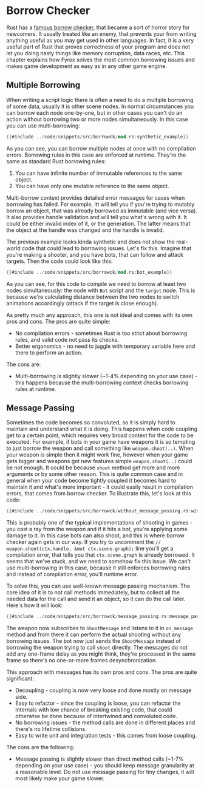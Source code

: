 # Borrow Checker

Rust has a [famous borrow checker](https://doc.rust-lang.org/book/ch04-01-what-is-ownership.html), that became a 
sort of horror story for newcomers. It usually treated like an enemy, that prevents your from writing anything 
useful as you may get used in other languages. In fact, it is a very useful part of Rust that proves correctness
of your program and does not let you doing nasty things like memory corruption, data races, etc. This chapter 
explains how Fyrox solves the most common borrowing issues and makes game development as easy as in any other 
game engine.

## Multiple Borrowing

When writing a script logic there is often a need to do a multiple borrowing of some data, usually it is other scene
nodes. In normal circumstances you can borrow each node one-by-one, but in other cases you can't do an action 
without borrowing two or more nodes simultaneously. In this case you can use multi-borrowing:

```rust
{{#include ../code/snippets/src/borrowck/mod.rs:synthetic_example}}
```

As you can see, you can borrow multiple nodes at once with no compilation errors. Borrowing rules in this case
are enforced at runtime. They're the same as standard Rust borrowing rules:

1) You can have infinite number of immutable references to the same object.
2) You can have only one mutable reference to the same object.

Multi-borrow context provides detailed error messages for cases when borrowing has failed. For example, itt will 
tell you if you're trying to mutably borrow an object, that was already borrowed as immutable (and vice versa).
It also provides handle validation and will tell you what's wrong with it. It could be either invalid index of it,
or the generation. The latter means that the object at the handle was changed and the handle is invalid.

The previous example looks kinda synthetic and does not show the real-world code that could lead to borrowing 
issues. Let's fix this. Imagine that you're making a shooter, and you have bots, that can follow and attack 
targets. Then the code could look like this: 

```rust
{{#include ../code/snippets/src/borrowck/mod.rs:bot_example}}
```

As you can see, for this code to compile we need to borrow at least two nodes simultaneously: the node with `Bot`
script and the `target` node. This is because we're calculating distance between the two nodes to switch 
animations accordingly (attack if the target is close enough).

As pretty much any approach, this one is not ideal and comes with its own pros and cons. The pros are quite 
simple:

- No compilation errors - sometimes Rust is too strict about borrowing rules, and valid code not pass its
checks.
- Better ergonomics - no need to juggle with temporary variable here and there to perform an action.

The cons are:

- Multi-borrowing is slightly slower (~1-4% depending on your use case) - this happens because the 
multi-borrowing context checks borrowing rules at runtime.


## Message Passing

Sometimes the code becomes so convoluted, so it is simply hard to maintain and understand what it is doing. 
This happens when code coupling get to a certain point, which requires very broad context for the code to
be executed. For example, if bots in your game have weapons it is so tempting to just borrow the weapon 
and call something like `weapon.shoot(..)`. When your weapon is simple then it might work fine, however when 
your game gets bigger and weapons get new features simple `weapon.shoot(..)` could be not enough. It could be
because `shoot` method get more and more arguments or by some other reason. This is quite common case and in
general when your code become tightly coupled it becomes hard to maintain it and what's more important - it
could easily result in compilation errors, that comes from borrow checker. To illustrate this, let's look at
this code:

```rust
{{#include ../code/snippets/src/borrowck/without_message_passing.rs:without_message_passing}}
```

This is probably one of the typical implementations of shooting in games - you cast a ray from the weapon
and if it hits a bot, you're applying some damage to it. In this case bots can also shoot, and this is where
borrow checker again gets in our way. If you try to uncomment the 
`// weapon.shoot(ctx.handle, &mut ctx.scene.graph);` line you'll get a compilation error, that tells you that 
`ctx.scene.graph` is already borrowed. It seems that we've stuck, and we need to somehow fix this issue.
We can't use multi-borrowing in this case, because it still enforces borrowing rules and instead of compilation
error, you'll runtime error.

To solve this, you can use well-known message passing mechanism. The core idea of it is to not call methods
immediately, but to collect all the needed data for the call and send it an object, so it can do the call later.
Here's how it will look:

```rust
{{#include ../code/snippets/src/borrowck/message_passing.rs:message_passing}}
```

The weapon now subscribes to `ShootMessage` and listens to it in `on_message` method and from there it can
perform the actual shooting without any borrowing issues. The bot now just sends the `ShootMessage` instead of
borrowing the weapon trying to call `shoot` directly. The messages do not add any one-frame delay as you might
think, they're processed in the same frame so there's no one-or-more frames desynchronization.

This approach with messages has its own pros and cons. The pros are quite significant: 

- Decoupling - coupling is now very loose and done mostly on message side.
- Easy to refactor - since the coupling is loose, you can refactor the internals with low chance of breaking
existing code, that could otherwise be done because of intertwined and convoluted code.
- No borrowing issues - the method calls are done in different places and there's no lifetime collisions.
- Easy to write unit and integration tests - this comes from loose coupling. 

The cons are the following: 

- Message passing is slightly slower than direct method calls (~1-7% depending on your use case) - you should 
keep message granularity at a reasonable level. Do not use message passing for tiny changes, it will most likely make 
your game slower.